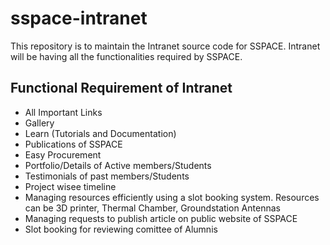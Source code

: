 # sspace-intranet
This repository is to maintain the Intranet source code for SSPACE. Intranet will be having all the functionalities required by SSPACE.

## Functional Requirement of Intranet
- All Important Links
- Gallery
- Learn (Tutorials and Documentation)
- Publications of SSPACE
- Easy Procurement
- Portfolio/Details of Active members/Students
- Testimonials of past members/Students
- Project wisee timeline
- Managing resources efficiently using a slot booking system. Resources can be 3D printer, Thermal Chamber, Groundstation Antennas
- Managing requests to publish article on public website of SSPACE
- Slot booking for reviewing comittee of Alumnis
